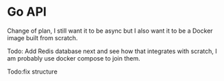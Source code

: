 # Go API

Change of plan, I still want it to be async but I also want it to be a Docker image built from scratch.

Todo: Add Redis database next and see how that integrates with scratch, I am probably use docker compose to join them.

Todo:fix structure
